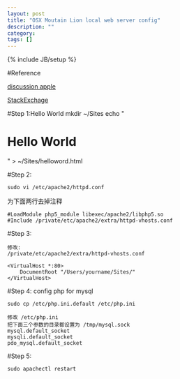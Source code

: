```yaml
---
layout: post
title: "OSX Moutain Lion local web server config"
description: ""
category: 
tags: []
---
```

{% include JB/setup %}

#Reference

[discussion apple](https://discussions.apple.com/docs/DOC-3083)

[StackExchage](http://apple.stackexchange.com/questions/23751/how-to-turn-mac-os-x-lion-into-a-web-server)


#Step 1:Hello World
	mkdir ~/Sites
	echo "<html><body><h1>Hello World</h1></body></html>" > ~/Sites/helloword.html

#Step 2:

	sudo vi /etc/apache2/httpd.conf

为下面两行去掉注释

	#LoadModule php5_module libexec/apache2/libphp5.so
	#Include /private/etc/apache2/extra/httpd-vhosts.conf

#Step 3:

	修改:
	/private/etc/apache2/extra/httpd-vhosts.conf

	<VirtualHost *:80>
    	DocumentRoot "/Users/yourname/Sites/"
	</VirtualHost>

#Step 4: config php for mysql

	sudo cp /etc/php.ini.default /etc/php.ini

	修改 /etc/php.ini
	把下面三个参数的目录都设置为 /tmp/mysql.sock
	mysql.default_socket
	mysqli.default_socket
	pdo_mysql.default_socket


#Step 5:
	
	sudo apachectl restart